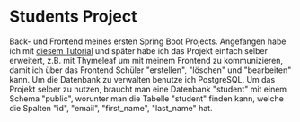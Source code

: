 # Students Project

Back- und Frontend meines ersten Spring Boot Projects. Angefangen habe ich mit [diesem Tutorial](https://www.youtube.com/watch?v=9SGDpanrc8U&ab_channel=Amigoscode)
und später habe ich das Projekt einfach selber erweitert, z.B. mit Thymeleaf um mit meinem Frontend zu kommunizieren, damit
ich über das Frontend Schüler "erstellen", "löschen" und "bearbeiten" kann. Um die Datenbank zu verwalten benutze ich PostgreSQL.
Um das Projekt selber zu nutzen, braucht man eine Datenbank "student" mit einem Schema "public", worunter man die Tabelle
"student" finden kann, welche die Spalten "id", "email", "first_name", "last_name" hat.

